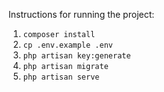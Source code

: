 Instructions for running the project:

1. `composer install`
2. `cp .env.example .env`
3. `php artisan key:generate`
4. `php artisan migrate`
5. `php artisan serve`
